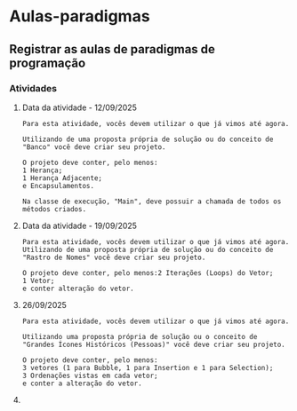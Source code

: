 # Aulas-paradigmas
Registrar as aulas de paradigmas de programação
---
### Atividades
1. Data da atividade - 12/09/2025
   ```
   Para esta atividade, vocês devem utilizar o que já vimos até agora.
   
   Utilizando de uma proposta própria de solução ou do conceito de "Banco" você deve criar seu projeto.
   
   O projeto deve conter, pelo menos:
   1 Herança;
   1 Herança Adjacente;
   e Encapsulamentos.
   
   Na classe de execução, "Main", deve possuir a chamada de todos os métodos criados.
1. Data da atividade - 19/09/2025
    ```
    Para esta atividade, vocês devem utilizar o que já vimos até agora.
    Utilizando de uma proposta própria de solução ou do conceito de "Rastro de Nomes" você deve criar seu projeto.

    O projeto deve conter, pelo menos:2 Iterações (Loops) do Vetor;
    1 Vetor;
    e conter alteração do vetor.
1. 26/09/2025
    ```
    Para esta atividade, vocês devem utilizar o que já vimos até agora.

    Utilizando uma proposta própria de solução ou o conceito de "Grandes Ícones Históricos (Pessoas)" você deve criar seu projeto.

    O projeto deve conter, pelo menos:
    3 vetores (1 para Bubble, 1 para Insertion e 1 para Selection);
    3 Ordenações vistas em cada vetor;
    e conter a alteração do vetor.
4. 